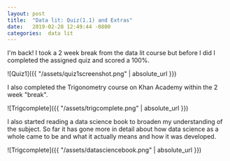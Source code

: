 ```yaml
---
layout: post
title:  "Data lit: Quiz(1.1) and Extras"
date:   2019-02-28 12:49:44 -0800
categories:  data lit
---
```

I'm back!
I took a 2 week break from the data lit course but before I did I completed the
assigned quiz and scored a 100%.

![Quiz1]({{ "/assets/quiz1screenshot.png" | absolute_url }})

I also completed the Trigonometry course on Khan Academy within the 2 week "break".

![Trigcomplete]({{ "/assets/trigcomplete.png" | absolute_url }})

I also started reading a data science book to broaden my understanding of the subject.
So far it has gone more in detail about how data science as a whole came to be and
what it actually means and how it was developed.

![Trigcomplete]({{ "/assets/datasciencebook.png" | absolute_url }})
